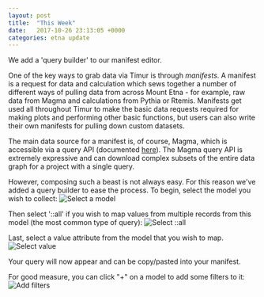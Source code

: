 ```yaml
---
layout: post
title:  "This Week"
date:   2017-10-26 23:13:05 +0000
categories: etna update
---
```

We add a 'query builder' to our manifest editor.

<!--more-->
One of the key ways to grab data via Timur is through *manifests*. A manifest
is a request for data and calculation which sews together a number of different
ways of pulling data from across Mount Etna - for example, raw data from Magma
and calculations from Pythia or Rtemis. Manifests get used all throughout Timur
to make the basic data requests required for making plots and performing other
basic functions, but users can also write their own manifests for pulling down
custom datasets.

The main data source for a manifest is, of course, Magma, which is accessible via
a query API (documented [here](https://github.com/mountetna/magma/wiki/Query)).
The Magma query API is extremely expressive and can download complex subsets of
the entire data graph for a project with a single query.

However, composing such a beast is not always easy. For this reason we've added
a query builder to ease the process. To begin, select the model you wish to
collect:
![Select a model]({{'/assets/images/query1.png'}})

Then select '::all' if you wish to map values from multiple records from this model (the most common type of query):
![Select ::all]({{'/assets/images/query2.png'}})

Last, select a value attribute from the model that you wish to map.
![Select value]({{'/assets/images/query3.png'}})

Your query will now appear and can be copy/pasted into your manifest.

For good measure, you can click "+" on a model to add some filters to it:
![Add filters]({{'/assets/images/query4.png'}})
